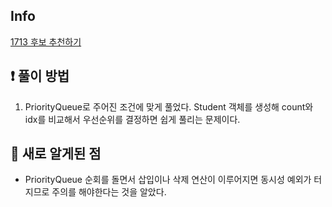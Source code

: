 ## Info
<a href="https://www.acmicpc.net/problem/1713" rel="nofollow">1713 후보 추천하기</a>

## ❗ 풀이 방법

1. PriorityQueue로 주어진 조건에 맞게 풀었다. Student 객체를 생성해 count와 idx를 비교해서 우선순위를 결정하면 쉽게 풀리는 문제이다.


## 🙂 새로 알게된 점

* PriorityQueue 순회를 돌면서 삽입이나 삭제 연산이 이루어지면 동시성 예외가 터지므로 주의를 해야한다는 것을 알았다.
